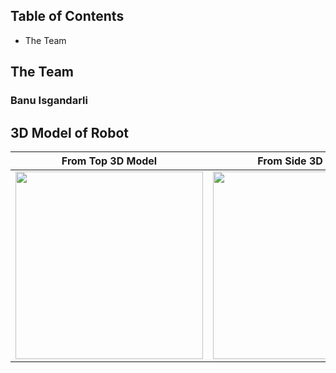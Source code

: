 Table of Contents
-----------------------------------------------------------------------------------------------------------------------------------------------------------------------------------
- The Team


The Team
-----------------------------------------------------------------------------------------------------------------------------------------------------------------------
### Banu Isgandarli

3D Model of Robot
-----------------------------------------------------------------------------------------------------------------------------------------------------------------------

| From Top 3D Model | From Side 3D Model |
|------------------|------------------|
| <img src="https://github.com/user-attachments/assets/3022cd89-6f7f-4c03-b50d-51091934c3ac" width="300"/> | <img src="https://github.com/user-attachments/assets/42a4a9e2-2a62-4ac1-b08d-6e0914a790e9" width="300"/> |



